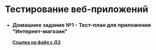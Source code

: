# Тестирование веб-приложений

- ### Домашнее задание №1 - Тест-план для приложения "Интернет-магазин"

    **[Ссылка на файл с ДЗ](https://docs.google.com/spreadsheets/d/1j0EN0s0hcQOwn1_yN6k9SQtNw1Bw4O6txr-V6TaLvks/edit?usp=sharing)**

